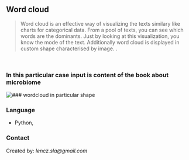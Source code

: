 ## Word cloud 
> <p>Word cloud is an effective way of visualizing the texts similary like charts for categorical data. From a pool of texts, you can see which words are the dominants. Just by looking at this visualization, you know the mode of the text. Additionally word cloud is displayed in custom shape characterised by image. .<br>
<br>


### In this particular case input is content of the book about microbiome

![### wordcloud in particular shape ](https://github.com/len-sla/word_cloud/blob/first/word-cloud.PNG)



### Language
* Python, 






### Contact
Created by: _lencz.sla@gmail.com_

